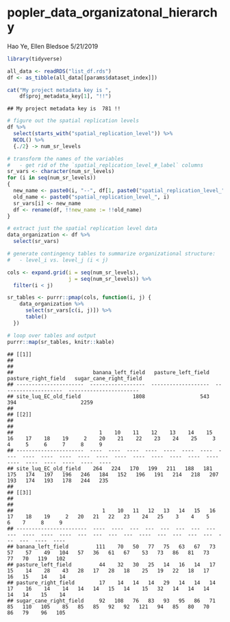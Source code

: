 popler\_data\_organizatonal\_hierarchy
================
Hao Ye, Ellen Bledsoe
5/21/2019

``` r
library(tidyverse)

all_data <- readRDS("list_df.rds")
df <- as_tibble(all_data[[params$dataset_index]])

cat("My project metadata key is ", 
    df$proj_metadata_key[1], "!!")
```

    ## My project metadata key is  781 !!

``` r
# figure out the spatial replication levels
df %>% 
  select(starts_with("spatial_replication_level")) %>%
  NCOL() %>%
  {./2} -> num_sr_levels
```

``` r
# transform the names of the variables
#   - get rid of the `spatial_replication_level_#_label` columns
sr_vars <- character(num_sr_levels)
for (i in seq(num_sr_levels))
{
  new_name <- paste0(i, "--", df[1, paste0("spatial_replication_level_", i, "_label")])
  old_name <- paste0("spatial_replication_level_", i)
  sr_vars[i] <- new_name
  df <- rename(df, !!new_name := !!old_name)
}
```

``` r
# extract just the spatial replication level data
data_organization <- df %>%
  select(sr_vars)
```

``` r
# generate contingency tables to summarize organizational structure:
#   - level_i vs. level_j (i < j)

cols <- expand.grid(i = seq(num_sr_levels), 
                    j = seq(num_sr_levels)) %>%
  filter(i < j)

sr_tables <- purrr::pmap(cols, function(i, j) {
    data_organization %>%
      select(sr_vars[c(i, j)]) %>%
      table()
  })
```

``` r
# loop over tables and output
purrr::map(sr_tables, knitr::kable)
```

    ## [[1]]
    ## 
    ## 
    ##                          banana_left_field   pasture_left_field   pasture_right_field   sugar_cane_right_field
    ## ----------------------  ------------------  -------------------  --------------------  -----------------------
    ## site_luq_EC_old_field                 1808                  543                   394                     2259
    ## 
    ## [[2]]
    ## 
    ## 
    ##                            1    10    11    12    13    14    15    16    17    18    19     2    20    21    22    23    24    25     3     4     5     6     7     8     9
    ## ----------------------  ----  ----  ----  ----  ----  ----  ----  ----  ----  ----  ----  ----  ----  ----  ----  ----  ----  ----  ----  ----  ----  ----  ----  ----  ----
    ## site_luq_EC_old_field    264   224   170   199   211   188   181   175   174   197   196   246   184   152   196   191   214   218   207   193   174   193   178   244   235
    ## 
    ## [[3]]
    ## 
    ## 
    ##                             1    10   11   12   13   14   15   16   17    18    19     2   20   21   22   23    24   25    3    4    5    6    7     8     9
    ## -----------------------  ----  ----  ---  ---  ---  ---  ---  ---  ---  ----  ----  ----  ---  ---  ---  ---  ----  ---  ---  ---  ---  ---  ---  ----  ----
    ## banana_left_field         111    70   50   77   75   63   67   73   57    57    49   104   57   36   61   67    53   73   86   81   73   77   70   119   102
    ## pasture_left_field         44    32   30   25   14   16   14   17   15    14    28    43   28   17   28   18    25   19   22   18   17   16   15    14    14
    ## pasture_right_field        17    14   14   14   29   14   14   14   17    16    14    14   14   14   15   14    15   32   14   14   14   14   14    15    14
    ## sugar_cane_right_field     92   108   76   83   93   95   86   71   85   110   105    85   85   85   92   92   121   94   85   80   70   86   79    96   105
